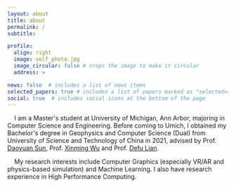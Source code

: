 ```yaml
---
layout: about
title: about
permalink: /
subtitle: 

profile:
  align: right
  image: self_photo.jpg
  image_circular: false # crops the image to make it circular
  address: >

news: false  # includes a list of news items
selected_papers: true # includes a list of papers marked as "selected={true}"
social: true  # includes social icons at the bottom of the page
---
```


&nbsp;&nbsp;&nbsp;&nbsp;I am a Master's student at University of Michigan, Ann Arbor, majoring in Computer Science and Engineering. Before coming to Umich, I obtained my Bachelor's degree in Geophysics and Computer Science (Dual) from University of Science and Technology of China in 2021, advised by Prof. <a href="http://ess.ustc.edu.cn/faculties/detail-94.html">Daoyuan Sun</a>, Prof. <a href="http://ess.ustc.edu.cn/faculties/detail-213.html">Xinming Wu</a> and Prof. <a href="http://staff.ustc.edu.cn/~liandefu/">Defu Lian</a>. 

&nbsp;&nbsp;&nbsp;&nbsp;My research interests include Computer Graphics (especially VR/AR and physics-based simulation) and Machine Learning. I also have research experience in High Performance Computing.